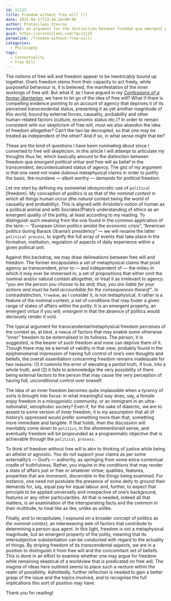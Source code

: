 ```yaml
---
id: 11113
title: Freedom without free will (?)
date: 2015-04-27T13:20:26+00:00
author: Protesilaos Stavrou
excerpt: An argument for the distinction between freedom qua emergent political virtue and free will as belief in the transcendent, decontextualised status of agency
guid: https://protesilaos.com/?p=11113
permalink: /freedom-without-free-will/
categories:
  - Philosophy
tags:
  - Contextuality
  - Free Will
---
```

The notions of free will and freedom appear to be inextricably bound up together. One&#8217;s freedom stems from their capacity to act freely, while purposeful behaviour is, it is believed, the manifestation of the inner workings of free will. But what if, as I have argued in my _[Confessions of a former libertarian](https://protesilaos.com/confessions-former-libertarian/)_, we have to let go of the idea of free will? What if there is compelling evidence pointing to an account of agency that deprives it of its perceived transcendental status, presenting it as yet another magnitude of _this_ world, bound by external forces, causality, probability and other human-related factors (culture, economic status etc.)? In order to remain consistent with our skepticism of free will, must we also abandon the idea of freedom altogether? Can&#8217;t the two be decoupled, so that one may be treated as independent of the other? And if so, in what sense might that be?

These are the kind of questions I have been ruminating about since I converted to free will skepticism. In this article I will attempt to articulate my thoughts thus far, which basically amount to the distinction between freedom qua _emergent political virtue_ and <span class="content">free will as belief in the transcendent, decontextualised status of agency</span>. The gist of my argument is that one need not make dubious metaphysical claims in order to justify the basic, the mundane — albeit worthy — demands for _political_ freedom.

Let me start by defining my somewhat idiosyncratic use of `political` [freedom]. My conception of politics is as that of _the nominal context_ in which all things human occur (the _natural_ context being the world of causality and probability). This is aligned with Aristotle&#8217;s notion of human as a political animal and with Socrates&#8217;/Plato&#8217;s understanding of ethics as an emergent quality of the polity, at least according to my reading. To distinguish such meaning from the one found in the common application of the term — &#8220;European Union _politics_ amidst the economic crisis&#8221;, &#8220;American _politics_ during Barack Obama&#8217;s presidency&#8221; — we will rename the latter `political process`, to signify the full array of events that take place in the formation, institution, regulation of aspects of daily experience within a given political unit.

Against this backdrop, we may draw delineations between free will and freedom. The former encapsulates a set of metaphysical claims that posit agency as transcendent, prior to — and independent of — the milieu in which it may ever be immersed in; a set of propositions that either omit the nominal and/or natural context altogether, or treat it as irrelevant to agency: _&#8220;you are the person you choose to be and, thus, you are liable for your actions and must be held accountable for the consequences thereof&#8221;_. In contradistinction, `freedom`, as I consider it, is not metaphysical, it rather is a feature of the nominal context, a set of conditions that may foster a given range of states of affairs within the polity. It is an emergent property, an emergent _virtue_ if you will; _emergent_ in that the absence of politics would decisively render it void.

The typical argument for transcendental/metaphysical freedom perceives of the context as, at best, a nexus of factors that may enable some otherwise &#8220;inner&#8221; freedom to be externalised in its fullness. The person, it is suggested, is the bearer of such freedom and none can deprive them of it. Though there may be a kernel of validity in that view, probably found in the epiphenomenal impression of having full control of one&#8217;s own thoughts and beliefs, the overall essentialism concerning freedom remains inadequate for two reasons: (1) it commits the error of elevating a _partial_ truth, if true, into a whole truth, and (2) it fails to acknowledge the very possibility of there being external factors to the person that may cause the very perception of having full, unconditional control over oneself.

The idea of an inner freedom becomes quite implausible when a tyranny of sorts is brought into focus: in what meaningful way does, say, a female enjoy freedom in a misogynistic community, or an immigrant in an ultra-nationalist, xenophobic society? Even if, for the sake of dialectic, we are to assent to some version of inner freedom, it is my assumption that all of history&#8217;s oppressed would prefer something more than that, something more immediate and tangible. If that holds, then the discussion will inevitably come down to `politics`, in the aforementioned sense, and eventually freedom will be propounded as a programmatic objective that is achievable through the `political process`.

To think of freedom without free will is akin to thinking of justice while being an atheist or agnostic. You do not support your claims as per some externality&#8217;s — God&#8217;s — authority, as springing from some extra-contextual cradle of truthfulness. Rather, you inquire in the conditions that may render a state of affairs just or free or whatever virtue; qualities, features, properties that are _immanent_, discernible in the things being examined. For instance, one need not postulate the presence of some deity to ground their demands for, say, equal pay for equal labour and, further, to expect that principle to be applied universally and irrespective of one&#8217;s background, features or any other particularities. All that is needed, indeed all that matters, is an examination of the interoperating facts and the common in their multitude, to treat like as like, unlike as unlike.

Finally, and to recapitulate, I expound on a broader concept of politics as _the nominal context_, an interweaving web of factors that contribute to determining a person qua agent. In this light, freedom is not a metaphysical magnitude, but an emergent property of the polity, meaning that its intersubjective substantiation can be conducted with regard to the actuality of things. By striping freedom of its transcendental aspects, we are in a position to distinguish it from free will and the concomitant set of beliefs. This is done in an effort to examine whether one may argue for freedom while remaining skeptical of a worldview that is predicated on free will. The magma of ideas here outlined seems to place such a venture within the realm of possibility. Admittedly, further reflection is needed to gain a better grasp of the issue and the topics involved, and to recognise the full implications this sort of position may have.

Thank you for reading!